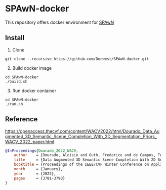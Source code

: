 # SPAwN-docker

This repository offers docker environment for [SPAwN](https://gitlab.com/UnBVision/spawn/-/tree/main)

## Install

1. Clone

```shell
git clone --recursive https://github.com/Decwest/SPAwN-docker.git
```

2. Build docker image

```shell
cd SPAwN-docker
./build.sh
```

3. Run docker container

```shell
cd SPAwN-docker
./run.sh
```

## Reference

https://openaccess.thecvf.com/content/WACV2022/html/Dourado_Data_Augmented_3D_Semantic_Scene_Completion_With_2D_Segmentation_Priors_WACV_2022_paper.html

```bibtex
@InProceedings{Dourado_2022_WACV,
    author    = {Dourado, Aloisio and Guth, Frederico and de Campos, Teofilo},
    title     = {Data Augmented 3D Semantic Scene Completion With 2D Segmentation Priors},
    booktitle = {Proceedings of the IEEE/CVF Winter Conference on Applications of Computer Vision (WACV)},
    month     = {January},
    year      = {2022},
    pages     = {3781-3790}
}
```

